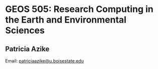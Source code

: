 # GEOS 505: Research Computing in the Earth and Environmental Sciences

## Patricia Azike

Email: [patriciaazike@u.boisestate.edu](patriciaazike@u.boisestate.edu)
